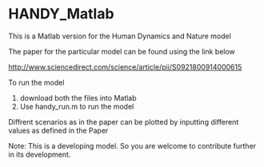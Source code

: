 # HANDY_Matlab
This is a Matlab version for the Human Dynamics and Nature model

The paper for the particular model can be found using the link below

http://www.sciencedirect.com/science/article/pii/S0921800914000615


To run the model

1. download both the files into Matlab
2. Use handy_run.m to run the model


Diffrent scenarios as in the paper can be plotted by inputting different values as defined in the Paper

Note: This is a developing model. So you are welcome to contribute further in its development.
